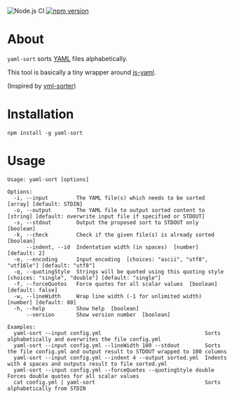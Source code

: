 ![Node.js CI](https://github.com/ddebin/yaml-sort/workflows/Node.js%20CI/badge.svg)
[![npm version](https://badge.fury.io/js/yaml-sort.svg)](https://www.npmjs.com/package/yaml-sort)

# About

`yaml-sort` sorts [YAML](https://yaml.org/) files alphabetically.

This tool is basically a tiny wrapper around [js-yaml](https://github.com/nodeca/js-yaml).

(Inspired by [yml-sorter](https://github.com/42BV/yml-sorter))

# Installation

`npm install -g yaml-sort`

# Usage

```
Usage: yaml-sort [options]

Options:
  -i, --input         The YAML file(s) which needs to be sorted  [array] [default: STDIN]
  -o, --output        The YAML file to output sorted content to  [string] [default: overwrite input file if specified or STDOUT]
  -s, --stdout        Output the proposed sort to STDOUT only  [boolean]
  -k, --check         Check if the given file(s) is already sorted  [boolean]
      --indent, --id  Indentation width (in spaces)  [number] [default: 2]
  -e, --encoding      Input encoding  [choices: "ascii", "utf8", "utf16le"] [default: "utf8"]
  -q, --quotingStyle  Strings will be quoted using this quoting style  [choices: "single", "double"] [default: "single"]
  -f, --forceQuotes   Force quotes for all scalar values  [boolean] [default: false]
  -w, --lineWidth     Wrap line width (-1 for unlimited width)  [number] [default: 80]
  -h, --help          Show help  [boolean]
      --version       Show version number  [boolean]

Examples:
  yaml-sort --input config.yml                                 Sorts alphabetically and overwrites the file config.yml
  yaml-sort --input config.yml --lineWidth 100 --stdout        Sorts the file config.yml and output result to STDOUT wrapped to 100 columns
  yaml-sort --input config.yml --indent 4 --output sorted.yml  Indents with 4 spaces and outputs result to file sorted.yml
  yaml-sort --input config.yml --forceQuotes --quotingStyle double  Forces double quotes for all scalar values
  cat config.yml | yaml-sort                                   Sorts alphabetically from STDIN
```